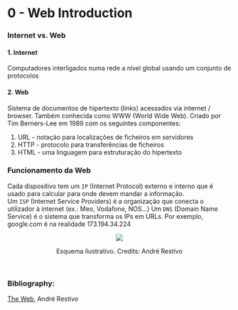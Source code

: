 # 0 - Web Introduction

### Internet vs. Web

#### 1. Internet
Computadores interligados numa rede a nível global usando um conjunto de protocolos

#### 2. Web
Sistema de documentos de hipertexto (links) acessados via internet / browser. Também conhecida como WWW (World Wide Web). Criado por Tim Berners-Lee em 1989 com os seguintes componentes:

1. URL - notação para localizações de ficheiros em servidores
2. HTTP - protocolo para transferências de ficheiros
3. HTML - uma linguagem para estruturação do hipertexto

### Funcionamento da Web

Cada dispositivo tem um `IP` (Internet Protocol) externo e interno que é usado para calcular para onde devem mandar a informação. <br>
Um `ISP` (Internet Service Providers) é a organização que conecta o utilizador à internet (ex.: Meo, Vodafone, NOS...)
Um `DNS` (Domain Name Service) é o sistema que transforma os IPs em URLs. Por exemplo, google.com é na realidade 173.194.34.224

<p align = "center">
    <img src = "https://web.fe.up.pt/~arestivo/slides/assets/web/web6.svg">
</p>
<p align = "center" >Esquema ilustrativo. Credits: André Restivo</p>
<br>

### Bibliography:
[The Web](https://web.fe.up.pt/~arestivo/slides/?s=web#1), André Restivo